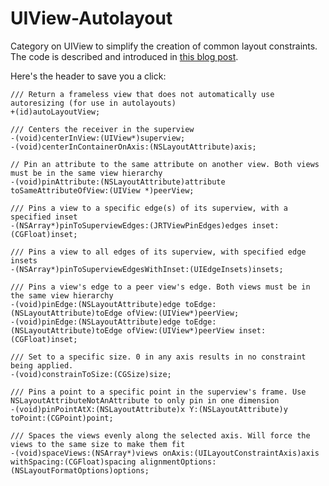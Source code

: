 UIView-Autolayout
=================

Category on UIView to simplify the creation of common layout constraints. The code is described and introduced in [this blog post](http://commandshift.co.uk/blog/2013/02/20/creating-individual-layout-constraints/).

Here's the header to save you a click:

    /// Return a frameless view that does not automatically use autoresizing (for use in autolayouts)
    +(id)autoLayoutView;

    /// Centers the receiver in the superview
    -(void)centerInView:(UIView*)superview;
    -(void)centerInContainerOnAxis:(NSLayoutAttribute)axis;

    // Pin an attribute to the same attribute on another view. Both views must be in the same view hierarchy
    -(void)pinAttribute:(NSLayoutAttribute)attribute toSameAttributeOfView:(UIView *)peerView;

    /// Pins a view to a specific edge(s) of its superview, with a specified inset
    -(NSArray*)pinToSuperviewEdges:(JRTViewPinEdges)edges inset:(CGFloat)inset;

    /// Pins a view to all edges of its superview, with specified edge insets
    -(NSArray*)pinToSuperviewEdgesWithInset:(UIEdgeInsets)insets;

    /// Pins a view's edge to a peer view's edge. Both views must be in the same view hierarchy
    -(void)pinEdge:(NSLayoutAttribute)edge toEdge:(NSLayoutAttribute)toEdge ofView:(UIView*)peerView;
    -(void)pinEdge:(NSLayoutAttribute)edge toEdge:(NSLayoutAttribute)toEdge ofView:(UIView*)peerView inset:(CGFloat)inset;

    /// Set to a specific size. 0 in any axis results in no constraint being applied.
    -(void)constrainToSize:(CGSize)size;

    /// Pins a point to a specific point in the superview's frame. Use NSLayoutAttributeNotAnAttribute to only pin in one dimension
    -(void)pinPointAtX:(NSLayoutAttribute)x Y:(NSLayoutAttribute)y toPoint:(CGPoint)point;

    /// Spaces the views evenly along the selected axis. Will force the views to the same size to make them fit
    -(void)spaceViews:(NSArray*)views onAxis:(UILayoutConstraintAxis)axis withSpacing:(CGFloat)spacing alignmentOptions:(NSLayoutFormatOptions)options;
